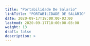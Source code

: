 ```yaml
---
title: "Portabilidade De Salario"
linkTitle: "PORTABILIDADE DE SALÁRIO"
date: 2020-09-17T18:00:00-03:00
lastmod: 2020-09-17T18:00:00-03:00
weight: 13
draft: false
description: >
---
```

